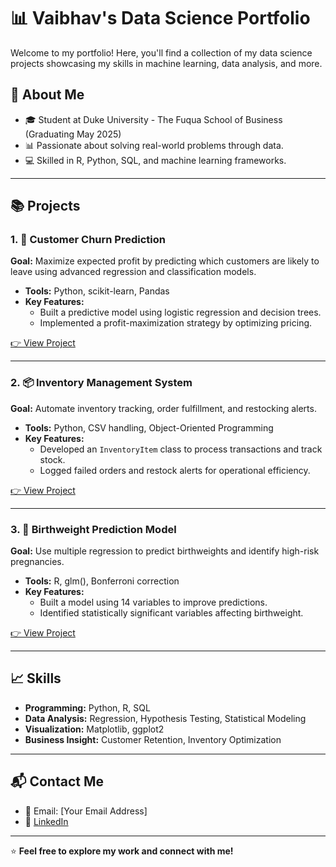 # 📊 **Vaibhav's Data Science Portfolio**

Welcome to my portfolio! Here, you'll find a collection of my data science projects showcasing my skills in machine learning, data analysis, and more.

## 📌 **About Me**

- 🎓 Student at Duke University - The Fuqua School of Business (Graduating May 2025)
- 📊 Passionate about solving real-world problems through data.
- 💻 Skilled in R, Python, SQL, and machine learning frameworks.

---

## 📚 **Projects**

### 1. 🚀 **Customer Churn Prediction**
**Goal:** Maximize expected profit by predicting which customers are likely to leave using advanced regression and classification models.

- **Tools:** Python, scikit-learn, Pandas
- **Key Features:**
  - Built a predictive model using logistic regression and decision trees.
  - Implemented a profit-maximization strategy by optimizing pricing.
  
[👉 View Project](https://github.com/yourusername/churn-prediction)

---

### 2. 📦 **Inventory Management System**
**Goal:** Automate inventory tracking, order fulfillment, and restocking alerts.

- **Tools:** Python, CSV handling, Object-Oriented Programming
- **Key Features:**
  - Developed an `InventoryItem` class to process transactions and track stock.
  - Logged failed orders and restock alerts for operational efficiency.

[👉 View Project](https://github.com/yourusername/inventory-system)

---

### 3. 🧮 **Birthweight Prediction Model**
**Goal:** Use multiple regression to predict birthweights and identify high-risk pregnancies.

- **Tools:** R, glm(), Bonferroni correction
- **Key Features:**
  - Built a model using 14 variables to improve predictions.
  - Identified statistically significant variables affecting birthweight.

[👉 View Project](https://github.com/yourusername/birthweight-prediction)

---

## 📈 **Skills**

- **Programming:** Python, R, SQL
- **Data Analysis:** Regression, Hypothesis Testing, Statistical Modeling
- **Visualization:** Matplotlib, ggplot2
- **Business Insight:** Customer Retention, Inventory Optimization

---

## 📬 **Contact Me**

- 📧 Email: [Your Email Address]
- 💼 [LinkedIn](https://www.linkedin.com/in/yourprofile)

---

⭐ **Feel free to explore my work and connect with me!**
